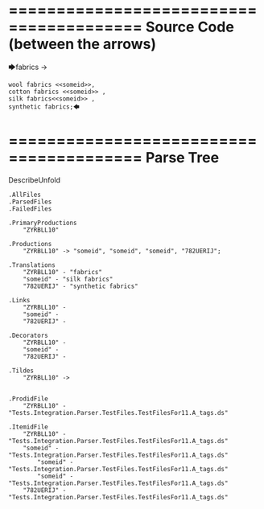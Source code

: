========================================
Source Code (between the arrows)
========================================

🡆fabrics ->

	wool fabrics <<someid>>,
	cotton fabrics <<someid>> ,
	silk fabrics<<someid>> ,
	synthetic fabrics;🡄

========================================
Parse Tree
========================================
DescribeUnfold

    .AllFiles
    .ParsedFiles
    .FailedFiles

    .PrimaryProductions
        "ZYRBLL10" 

    .Productions
        "ZYRBLL10" -> "someid", "someid", "someid", "782UERIJ";

    .Translations
        "ZYRBLL10" - "fabrics"
        "someid" - "silk fabrics"
        "782UERIJ" - "synthetic fabrics"

    .Links
        "ZYRBLL10" - 
        "someid" - 
        "782UERIJ" - 

    .Decorators
        "ZYRBLL10" - 
        "someid" - 
        "782UERIJ" - 

    .Tildes
        "ZYRBLL10" -> 


    .ProdidFile
        "ZYRBLL10" - "Tests.Integration.Parser.TestFiles.TestFilesFor11.A_tags.ds"

    .ItemidFile
        "ZYRBLL10" - "Tests.Integration.Parser.TestFiles.TestFilesFor11.A_tags.ds"
        "someid" - "Tests.Integration.Parser.TestFiles.TestFilesFor11.A_tags.ds"
            "someid" - "Tests.Integration.Parser.TestFiles.TestFilesFor11.A_tags.ds"
            "someid" - "Tests.Integration.Parser.TestFiles.TestFilesFor11.A_tags.ds"
        "782UERIJ" - "Tests.Integration.Parser.TestFiles.TestFilesFor11.A_tags.ds"

